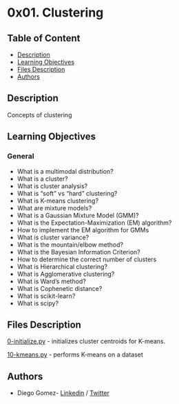 # 0x01. Clustering

## Table of Content
* [Description](#description)
* [Learning Objectives](#learning-objectives)
* [Files Description](#files-description)
* [Authors](#authors)

## Description
Concepts of clustering


## Learning Objectives
### General

- What is a multimodal distribution?
- What is a cluster?
- What is cluster analysis?
- What is “soft” vs “hard” clustering?
- What is K-means clustering?
- What are mixture models?
- What is a Gaussian Mixture Model (GMM)?
- What is the Expectation-Maximization (EM) algorithm?
- How to implement the EM algorithm for GMMs
- What is cluster variance?
- What is the mountain/elbow method?
- What is the Bayesian Information Criterion?
- How to determine the correct number of clusters
- What is Hierarchical clustering?
- What is Agglomerative clustering?
- What is Ward’s method?
- What is Cophenetic distance?
- What is scikit-learn?
- What is scipy?


## Files Description

[0-initialize.py](0-initialize.py) - initializes cluster centroids for K-means.

[10-kmeans.py](10-kmeans.py) - performs K-means on a dataset



## Authors
* Diego Gomez- [Linkedin](https://www.linkedin.com/in/diego-g%C3%B3mez-8861b61a1/) / [Twitter](https://twitter.com/dagomez2530)
